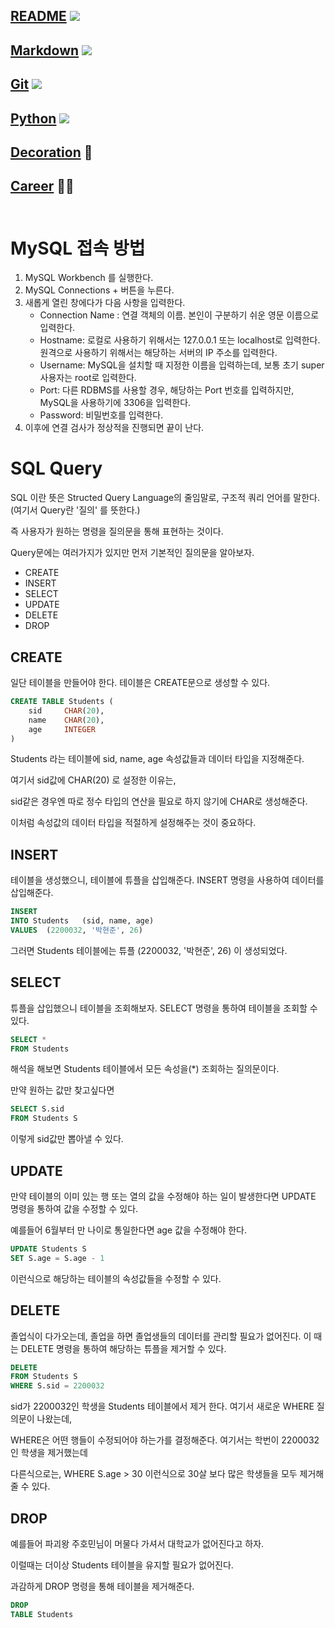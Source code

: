 ## [README](../README.md) <img src="https://img.shields.io/badge/README-018EF5?style=flat&logo=README&logoColor=white" /><br>
## [Markdown](markdown.md) <img src="https://img.shields.io/badge/MARKDOWN-000000?style=flat&logo=Markdown&logoColor=white" />
## [Git](git.md) <img src="https://img.shields.io/badge/GIT-F05032?style=flat&logo=Git&logoColor=white" />
## [Python](python.md) <img src="https://img.shields.io/badge/PYTHON-3776AB?style=flat&logo=python&logoColor=white" />
## [Decoration](decorate.md) 🎨
## [Career](career.md) 👨‍💻<br></br>



# MySQL 접속 방법

1. MySQL Workbench 를 실행한다.
2. MySQL Connections + 버튼을 누른다.
3. 새롭게 열린 창에다가 다음 사항을 입력한다.
    - Connection Name : 연결 객체의 이름. 본인이 구분하기 쉬운 영문 이름으로 입력한다.
    - Hostname: 로컬로 사용하기 위해서는 127.0.0.1 또는 localhost로 입력한다. 원격으로 사용하기 위해서는 해당하는 서버의 IP 주소를 입력한다.
    - Username: MySQL을 설치할 때 지정한 이름을 입력하는데, 보통 초기 super 사용자는 root로 입력한다.
    - Port: 다른 RDBMS를 사용할 경우, 해당하는 Port 번호를 입력하지만, MySQL을 사용하기에 3306을 입력한다.
    - Password: 비밀번호를 입력한다.
4. 이후에 연결 검사가 정상적을 진행되면 끝이 난다.

# SQL Query
SQL 이란 뜻은 Structed Query Language의 줄임말로, 구조적 쿼리 언어를 말한다. (여기서 Query란 '질의' 를 뜻한다.)

즉 사용자가 원하는 명령을 질의문을 통해 표현하는 것이다.

Query문에는 여러가지가 있지만 먼저 기본적인 질의문을 알아보자.

- CREATE
- INSERT
- SELECT
- UPDATE
- DELETE
- DROP

## CREATE
일단 테이블을 만들어야 한다. 테이블은 CREATE문으로 생성할 수 있다.

```SQL
CREATE TABLE Students (
    sid     CHAR(20),
    name    CHAR(20),
    age     INTEGER
)
``` 
Students 라는 테이블에 sid, name, age 속성값들과 데이터 타입을 지정해준다.

여기서 sid값에 CHAR(20) 로 설정한 이유는,

sid같은 경우엔 따로 정수 타입의 연산을 필요로 하지 않기에 CHAR로 생성해준다.

이처럼 속성값의 데이터 타입을 적절하게 설정해주는 것이 중요하다.

## INSERT
테이블을 생성했으니, 테이블에 튜플을 삽입해준다. 
INSERT 명령을 사용하여 데이터를 삽입해준다.

```SQL
INSERT
INTO Students   (sid, name, age)
VALUES  (2200032, '박현준', 26)
```
그러면 Students 테이블에는 튜플 (2200032, '박현준', 26) 이 생성되었다.

## SELECT
튜플을 삽입했으니 테이블을 조회해보자. SELECT 명령을 통하여 테이블을 조회할 수 있다.

```SQL
SELECT *
FROM Students
```
해석을 해보면 Students 테이블에서 모든 속성을(*) 조회하는 질의문이다.

만약 원하는 값만 찾고싶다면
```SQL
SELECT S.sid
FROM Students S
```
이렇게 sid값만 뽑아낼 수 있다.

## UPDATE
만약 테이블의 이미 있는 행 또는 열의 값을 수정해야 하는 일이 발생한다면 UPDATE 명령을 통하여 값을 수정할 수 있다.

예를들어 6월부터 만 나이로 통일한다면 age 값을 수정해야 한다.
```SQL
UPDATE Students S
SET S.age = S.age - 1
```
이런식으로 해당하는 테이블의 속성값들을 수정할 수 있다.

## DELETE
졸업식이 다가오는데, 졸업을 하면 졸업생들의 데이터를 관리할 필요가 없어진다. 이 때는 DELETE 명령을 통하여 해당하는 튜플을 제거할 수 있다.
```SQL
DELETE
FROM Students S
WHERE S.sid = 2200032
```
sid가 2200032인 학생을 Students 테이블에서 제거 한다.
여기서 새로운 WHERE 질의문이 나왔는데,

WHERE은 어떤 행들이 수정되어야 하는가를 결정해준다. 여기서는 학번이 2200032인 학생을 제거했는데

다른식으로는, WHERE S.age > 30 이런식으로 30살 보다 많은 학생들을 모두 제거해줄 수 있다.

## DROP
예를들어 파괴왕 주호민님이 머물다 가셔서 대학교가 없어진다고 하자.

이럴때는 더이상 Students 테이블을 유지할 필요가 없어진다.

과감하게 DROP 명령을 통해 테이블을 제거해준다.

```SQL
DROP
TABLE Students
```